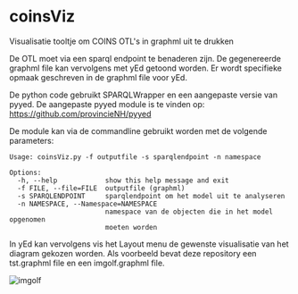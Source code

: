 # coinsViz
Visualisatie tooltje om COINS OTL's in graphml uit te drukken

De OTL moet via een sparql endpoint te benaderen zijn. 
De gegenereerde graphml file kan vervolgens met yEd getoond worden.
Er wordt specifieke opmaak geschreven in de graphml file voor yEd.

De python code gebruikt SPARQLWrapper en een aangepaste versie van pyyed.
De aangepaste pyyed module is te vinden op: https://github.com/provincieNH/pyyed

De module kan via de commandline gebruikt worden met de volgende parameters:

```
Usage: coinsViz.py -f outputfile -s sparqlendpoint -n namespace

Options:
  -h, --help            show this help message and exit
  -f FILE, --file=FILE  outputfile (graphml)
  -s SPARQLENDPOINT     sparqlendpoint om het model uit te analyseren
  -n NAMESPACE, --Namespace=NAMESPACE
                        namespace van de objecten die in het model opgenomen
                        moeten worden
```

In yEd kan vervolgens vis het Layout menu de gewenste visualisatie van het diagram gekozen worden.
Als voorbeeld bevat deze repository een tst.graphml file en een imgolf.graphml file.

![imgolf](https://github.com/provincieNH/coinsViz/blob/master/imgolf.png)
